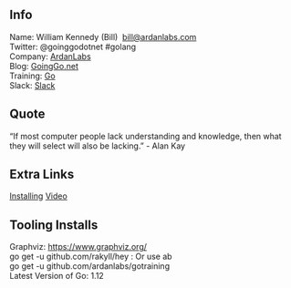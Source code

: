 ## Info  
Name:     William Kennedy (Bill)  bill@ardanlabs.com  
Twitter:  @goinggodotnet #golang  
Company:  [ArdanLabs](https://www.ardanlabs.com)  
Blog:     [GoingGo.net](https://www.ardanlabs.com/blog)  
Training: [Go](http://github.com/ardanlabs/gotraining)  
Slack:    [Slack](https://invite.slack.golangbridge.org)  

## Quote  
“If most computer people lack understanding and knowledge, then what they will select will also be lacking.” - Alan Kay

## Extra Links  
 [Installing](https://www.ardanlabs.com/blog/2016/05/installing-go-and-your-workspace.html)
[Video](http://www.informit.com/store/ultimate-go-programming-livelessons-9780134757483)

## Tooling Installs
Graphviz: https://www.graphviz.org/  
go get -u github.com/rakyll/hey   : Or use ab  
go get -u github.com/ardanlabs/gotraining  
Latest Version of Go: 1.12   
